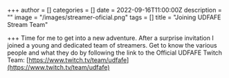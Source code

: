 +++
author = []
categories = []
date = 2022-09-16T11:00:00Z
description = ""
image = "/images/streamer-oficial.png"
tags = []
title = "Joining UDFAFE Stream Team"

+++
Time for me to get into a new adventure. After a surprise invitation I joined a young and dedicated team of streamers. Get to know the various people and what they do by following the link to the Official UDFAFE Twitch Team: [https://www.twitch.tv/team/udfafe](https://www.twitch.tv/team/udfafe)